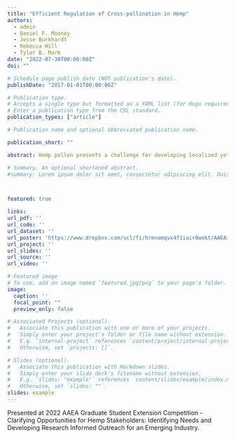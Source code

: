 ```yaml
---
title: "Efficient Regulation of Cross-pollination in Hemp"
authors:
  - admin
  - Daniel F. Mooney
  - Jesse Burkhardt
  - Rebecca Hill
  - Tyler B. Mark
date: "2022-07-30T00:00:00Z"
doi: ""

# Schedule page publish date (NOT publication's date).
publishDate: "2017-01-01T00:00:00Z"

# Publication type.
# Accepts a single type but formatted as a YAML list (for Hugo requirements).
# Enter a publication type from the CSL standard.
publication_types: ["article"]

# Publication name and optional abbreviated publication name.

publication_short: ""

abstract: Hemp pollen presents a challenge for developing localized yet diverse cannabis cultivation due to the potentially harmful effects of cross-pollination between strains grown for different end products. For instance, the pollination of hemp grown for cannabinoids like Cannabidiol (CBD) by hemp grown for grain could result in a financial loss (DeDecker). Past research shows that essential oils in cannabis flowers decreased by as much as 50% following cross pollination. Understanding the risk of cross-pollination and the economic efficiency of policies recommended to manage these risks. We model the problem as a distance-dependent externality where adverse effects are larger for closer hemp production activities and smaller for more distant activities (Parker and Munroe). Our research relates to a subset of this work examining the economic efficiency of first- and second-best policy options to regulate the externality. We contribute to this literature by presenting a conceptual framework, efficiency metrics, and case studies that empirically explore alternative policy options for regulating hemp pollen in variated landscapes typical of irrigated agriculture in the arid U.S. West and the rainfed agriculture in the humid U.S. East.

# Summary. An optional shortened abstract.
#summary: Lorem ipsum dolor sit amet, consectetur adipiscing elit. Duis posuere tellus ac convallis placerat. Proin tincidunt magna sed ex sollicitudin condimentum.



featured: true

links:
url_pdf: ''
url_code: ''
url_dataset: ''
url_poster: 'https://www.dropbox.com/scl/fi/hrmnamqvx4f1iair0wekt/AAEA-poster-7.27.pdf?rlkey=8wnohib11650oc1fft2fhndhe&st=xi2hjrod&dl=0'
url_project: ''
url_slides: ''
url_source: ''
url_video: ''

# Featured image
# To use, add an image named `featured.jpg/png` to your page's folder. 
image:
  caption: ''
  focal_point: ""
  preview_only: false

# Associated Projects (optional).
#   Associate this publication with one or more of your projects.
#   Simply enter your project's folder or file name without extension.
#   E.g. `internal-project` references `content/project/internal-project/index.md`.
#   Otherwise, set `projects: []`.

# Slides (optional).
#   Associate this publication with Markdown slides.
#   Simply enter your slide deck's filename without extension.
#   E.g. `slides: "example"` references `content/slides/example/index.md`.
#   Otherwise, set `slides: ""`.
slides: example
---
```



Presented at 2022 AAEA Graduate Student Extension Competition - Clarifying Opportunities for Hemp Stakeholders: Identifying Needs and Developing Research Informed Outreach for an Emerging Industry.


